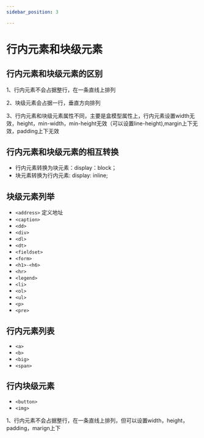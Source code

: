 ```yaml
---
sidebar_position: 3

---
```

# 行内元素和块级元素

## 行内元素和块级元素的区别

1、行内元素不会占据整行，在一条直线上排列

2、块级元素会占据一行，垂直方向排列

3、行内元素和块级元素属性不同，主要是盒模型属性上，行内元素设置width无效，height，min-width，min-height无效（可以设置line-height),margin上下无效，padding上下无效

## 行内元素和块级元素的相互转换

* 行内元素转换为块元素：display：block；
* 块元素转换为行内元素: display: inline;

## 块级元素列举

* ```<address>``` 定义地址
* ```<caption>```
* ```<dd>```
* ```<div>```
* ```<dl>```
* ```<dt>```
* ```<fieldset>```
* ```<form>```
* ```<h1>-<h6>```
* ```<hr>```
* ```<legend>```
* ```<li>``` 
* ```<ol>```
* ```<ul>```
* ```<p>```
* ```<pre>```

## 行内元素列表

* ```<a>```
* ```<b>```
* ```<big>```
* ```<span>```

## 行内块级元素

* ```<button>```
* ```<img>```

1、行内元素不会占据整行，在一条直线上排列，但可以设置width，height，padding，marign上下